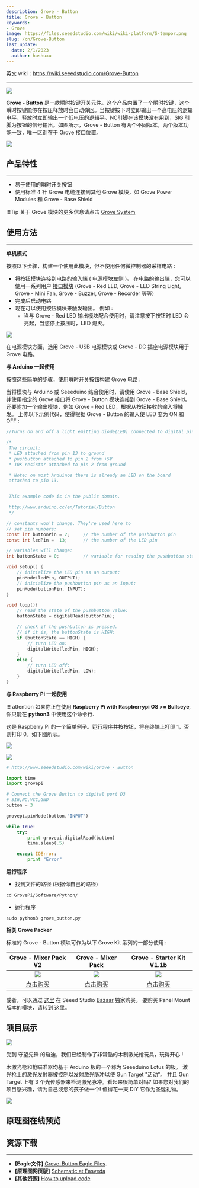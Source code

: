 ```yaml
---
description: Grove - Button
title: Grove - Button
keywords:
- Grove
image: https://files.seeedstudio.com/wiki/wiki-platform/S-tempor.png
slug: /cn/Grove-Button
last_update:
  date: 2/1/2023
  author: hushuxu
---
```


英文 wiki：https://wiki.seeedstudio.com/Grove-Button

---

![](https://files.seeedstudio.com/wiki/Grove_Button/image/Button.jpg)

**Grove - Button** 是一款瞬时按键开关元件。这个产品内置了一个瞬时按键，这个瞬时按键能够在按压释放时会自动弹回。当按键按下时立即输出一个高电压的逻辑电平，释放时立即输出一个低电压的逻辑平。NC引脚在该模块没有用到，SIG 引脚为按钮的信号输出。如图所示，Grove - Button 有两个不同版本，两个版本功能一致，唯一区别在于 Grove 接口位置。

[![](https://files.seeedstudio.com/wiki/wiki_chinese/docs/images/click_to_buy.PNG)](https://item.taobao.com/item.htm?spm=a1z10.3-c.w4002-11172317909.12.43b722dcozKioJ&id=531838497696)

## 产品特性
---
- 易于使用的瞬时开关按钮
- 使用标准 4 针 Grove 电缆连接到其他 Grove 模块，如 Grove Power Modules 和 Grove - Base Shield

!!!Tip
    关于 Grove 模块的更多信息请点击 [Grove System](http://wiki.seeedstudio.com/Grove_System/)

## 使用方法
---
**单机模式**

按照以下步骤，构建一个使用此模块，但不使用任何微控制器的采样电路 :
- 将按钮模块连接到电路的输入端 ( 电源模块左侧 )。 在电路的输出端，您可以使用一系列用户 [接口模块](http://wiki.seeedstudio.com/Grove_System/) (Grove - Red LED, Grove - LED String Light, Grove - Mini Fan, Grove - Buzzer, Grove - Recorder 等等)
- 完成后启动电路
- 现在可以使用按钮模块来触发输出。 例如 :
  - 当与 Grove - Red LED 输出模块配合使用时，请注意按下按钮时 LED 会亮起，当您停止按压时，LED 熄灭。

![](https://files.seeedstudio.com/wiki/Grove_Button/image/Grove-momentarySwitch-RedLED.jpg)

在电源模块方面，选用 Grove - USB 电源模块或 Grove - DC 插座电源模块用于 Grove 电路。

**与 Arduino 一起使用**

按照这些简单的步骤，使用瞬时开关按钮构建 Grove 电路 :

当将模块与 Arduino 或 Seeeduino 结合使用时，请使用 Grove - Base Shield，并使用指定的 Grove 接口将 Grove - Button 模块连接到 Grove - Base Shield。 还要附加一个输出模块，例如 Grove - Red LED，根据从按钮接收的输入将触发。
上传以下示例代码，使得根据 Grove - Button 的输入使 LED 变为 ON 和 OFF :

```c
//Turns on and off a light emitting diode(LED) connected to digital pin 13, when pressing a pushbutton attached to pin 2.

/*
 The circuit:
 * LED attached from pin 13 to ground
 * pushbutton attached to pin 2 from +5V
 * 10K resistor attached to pin 2 from ground

 * Note: on most Arduinos there is already an LED on the board
 attached to pin 13.


 This example code is in the public domain.

 http://www.arduino.cc/en/Tutorial/Button
 */

// constants won't change. They're used here to
// set pin numbers:
const int buttonPin = 2;     // the number of the pushbutton pin
const int ledPin =  13;      // the number of the LED pin

// variables will change:
int buttonState = 0;         // variable for reading the pushbutton status

void setup() {
    // initialize the LED pin as an output:
    pinMode(ledPin, OUTPUT);
    // initialize the pushbutton pin as an input:
    pinMode(buttonPin, INPUT);
}

void loop(){
    // read the state of the pushbutton value:
    buttonState = digitalRead(buttonPin);

    // check if the pushbutton is pressed.
    // if it is, the buttonState is HIGH:
    if (buttonState == HIGH) {
        // turn LED on:
        digitalWrite(ledPin, HIGH);
    }
    else {
        // turn LED off:
        digitalWrite(ledPin, LOW);
    }
}
```
**与 Raspberry Pi 一起使用**

!!! attention 
     如果你正在使用 **Raspberry Pi with Raspberrypi OS >= Bullseye**, 你只能在 **python3** 中使用这个命令行.

这是 Raspberry Pi 的一个简单例子。运行程序并按按钮，将在终端上打印 1，否则打印 0。如下图所示。

![](https://files.seeedstudio.com/wiki/Grove_Button/image/GrovePi%2B_grove_button.jpg)

![](https://files.seeedstudio.com/wiki/Grove_Button/image/Grovepi%2B_grove_button_terminal.jpg)

```python
# http://www.seeedstudio.com/wiki/Grove_-_Button

import time
import grovepi

# Connect the Grove Button to digital port D3
# SIG,NC,VCC,GND
button = 3

grovepi.pinMode(button,"INPUT")

while True:
    try:
        print grovepi.digitalRead(button)
        time.sleep(.5)

    except IOError:
        print "Error"
```

**运行程序**

- 找到文件的路径 (根据你自己的路径)
```
cd GrovePi/Software/Python/
```
- 运行程序
```
sudo python3 grove_button.py
```

**相关 Grove Packer**

标准的 Grove - Button 模块可作为以下 Grove Kit 系列的一部分使用 :

|Grove - Mixer Pack V2|Grove - Mixer Pack|Grove - Starter Kit V1.1b|
|:---:|:---:|:---:|
|![](https://files.seeedstudio.com/wiki/Grove_Button/image/mixer%20pack%20v2.jpg)|![](https://files.seeedstudio.com/wiki/Grove_Button/image/mixer%20pack.jpg)|![](https://files.seeedstudio.com/wiki/Grove_Button/image/Newbundle1.jpg)|
|<a href="https://www.seeedstudio.com/Mixer-Pack-V2(Electronic-blocks%2Cwithout-Arduino%2Cplug-and-play-system)-p-1867.html">点击购买</a>|[点击购买](https://www.seeedstudio.com/Grove-Mixer-Pack-p-1590.html)|[点击购买](https://www.seeedstudio.com/Grove-Starter-Kit-for-Arduino-p-1855.html)|

或者，可以通过 [这里](https://www.seeedstudio.com/Grove-Button-p-766.html) 在 Seeed Studio [Bazaar](https://www.seeedstudio.com/) 独家购买。 要购买 Panel Mount 版本的模块，请转到 [这里](http://www.seeedstudio.com/depot/Grove-ButtonP-p-1243.html)。


## 项目展示

![](https://files.seeedstudio.com/wiki/Grove_Button/img/gun.jpg)

受到 守望先锋 的启迪，我们已经制作了非常酷的木制激光枪玩具，玩得开心 !

木激光枪和枪瞄准器均基于 Arduino 板的一个称为 Seeeduino Lotus 的板。 激光枪上的激光发射器被控制以发射激光脉冲以使 Gun Target "活动"。 并且 Gun Target 上有 3 个光传感器来检测激光脉冲。看起来很简单对吗? 如果您对我们的项目感兴趣，请为自己或您的孩子做一个! 值得花一天 DIY 它作为圣诞礼物。   

[![](https://files.seeedstudio.com/wiki/Seeed-WiKi/docs/images/make.png)](http://www.instructables.com/id/DIY-a-Wooden-Laser-Gun-As-a-Xmas-Present-for-Your-/)


## 原理图在线预览


<div className="altium-ecad-viewer" data-project-src="https://files.seeedstudio.com/wiki/Grove_Button/resources/Grove_-_Button_v1.0_Source_File.zip" style={{borderRadius: '0px 0px 4px 4px', height: 500, borderStyle: 'solid', borderWidth: 1, borderColor: 'rgb(241, 241, 241)', overflow: 'hidden', maxWidth: 1280, maxHeight: 700, boxSizing: 'border-box'}}>
</div>


## 资源下载
---
- **[Eagle文件]** [Grove-Button Eagle Files](https://files.seeedstudio.com/wiki/Grove_Button/resources/Grove_-_Button_v1.0_Source_File.zip).
- **[原理图网页版]** [Schematic at Easyeda](https://easyeda.com/Seeed/Grove_Button_v1_2-f0f9f212fcee460ebe3703dab813e5c4)
- **[其他资源]** [How to upload code](http://wiki.seeedstudio.com/wiki/Upload_Code)
